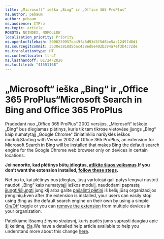 ```yaml
---
title: „Microsoft“ ieška „Bing“ ir „Office 365 ProPlus“
ms.author: pebaum
author: pebaum
ms.audience: ITPro
ms.topic: article
ROBOTS: NOINDEX, NOFOLLOW
localization_priority: Priority
ms.openlocfilehash: 3998259957ca49fa8d93d3f5d8be5ac12497d8d1
ms.sourcegitcommit: 3530e3818d5bac438ed8e402b394a7ef3b4c72de
ms.translationtype: HT
ms.contentlocale: lt-LT
ms.lasthandoff: 01/24/2020
ms.locfileid: "41551168"
---
```

# <a name="microsoft-search-in-bing-and-office-365-proplus"></a><span data-ttu-id="38f34-102">„Microsoft“ ieška „Bing“ ir „Office 365 ProPlus“</span><span class="sxs-lookup"><span data-stu-id="38f34-102">Microsoft Search in Bing and Office 365 ProPlus</span></span>

<span data-ttu-id="38f34-103">Pradedant nuo „Office 365 ProPlus“ 2002 versijos, „Microsoft“ ieškoje „Bing“ bus diegiamas plėtinys, kuris tik tam tikrose vietovėse įjungs „Bing“ kaip numatytąjį „Google Chrome“ žiniatinklio naršyklės ieškos modulį.</span><span class="sxs-lookup"><span data-stu-id="38f34-103">Starting with Version 2002 of Office 365 ProPlus, an extension for Microsoft Search in Bing will be installed that makes Bing the default search engine for the Google Chrome web browser only on devices in certain locations.</span></span>

<span data-ttu-id="38f34-104">**Jei nenorite, kad plėtinys būtų įdiegtas, [atlikite šiuos veiksmus](https://docs.microsoft.com/deployoffice/microsoft-search-bing#how-to-exclude-the-extension-for-microsoft-search-in-bing-from-being-installed).**</span><span class="sxs-lookup"><span data-stu-id="38f34-104">**If you don’t want the extension installed, [follow these steps](https://docs.microsoft.com/deployoffice/microsoft-search-bing#how-to-exclude-the-extension-for-microsoft-search-in-bing-from-being-installed).**</span></span>

<span data-ttu-id="38f34-105">Net po to, kai plėtinys bus įdiegtas, jūsų vartotojai gali patys lengvai nustoti naudoti „Bing“ kaip numatytąjį ieškos modulį, naudodami paprastą [įjungti/išjungti](https://docs.microsoft.com/deployoffice/microsoft-search-bing#change-whether-bing-is-the-default-search-engine-for-google-chrome) jungiklį arba galite [pašalinti plėtinį](https://docs.microsoft.com/deployoffice/microsoft-search-bing#how-to-remove-the-extension-after-its-been-installed) iš kelių jūsų organizacijos įrenginių.</span><span class="sxs-lookup"><span data-stu-id="38f34-105">Even after the extension is installed, your users can easily stop using Bing as the default search engine on their own by using a simple [On/Off](https://docs.microsoft.com/deployoffice/microsoft-search-bing#change-whether-bing-is-the-default-search-engine-for-google-chrome) toggle or you can [remove the extension](https://docs.microsoft.com/deployoffice/microsoft-search-bing#how-to-remove-the-extension-after-its-been-installed) from multiple devices in your organization.</span></span>

<span data-ttu-id="38f34-106">Pateikiame išsamų žinyno straipsnį, kuris padės jums suprasti daugiau apie šį keitimą, [čia](https://docs.microsoft.com/deployoffice/microsoft-search-bing).</span><span class="sxs-lookup"><span data-stu-id="38f34-106">We have a detailed help article available to help you understand more about this change [here](https://docs.microsoft.com/deployoffice/microsoft-search-bing).</span></span>